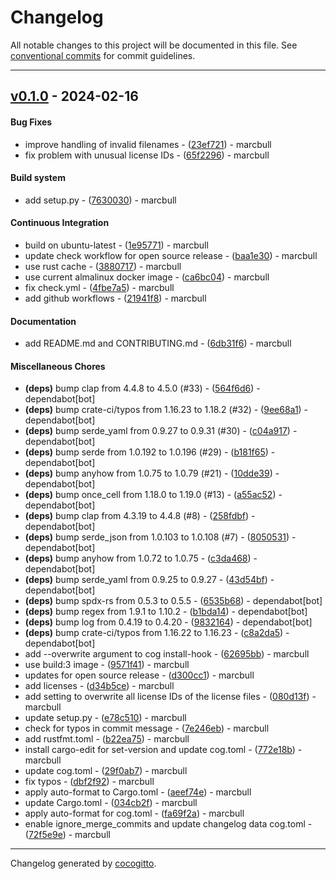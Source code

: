 # Changelog
All notable changes to this project will be documented in this file. See [conventional commits](https://www.conventionalcommits.org/) for commit guidelines.

- - -
## [v0.1.0](https://github.com/x-software-com/mithra/compare/96aa8bf492ffb107c1f56fa615c41ccd193e9d65..v0.1.0) - 2024-02-16
#### Bug Fixes
- improve handling of invalid filenames - ([23ef721](https://github.com/x-software-com/mithra/commit/23ef7219d267e187d3e5f46912e8e5fe2073d3b7)) - marcbull
- fix problem with unusual license IDs - ([65f2296](https://github.com/x-software-com/mithra/commit/65f22965517a1f2b23035f7e0ecf7ff992f19b48)) - marcbull
#### Build system
- add setup.py - ([7630030](https://github.com/x-software-com/mithra/commit/7630030fcf02e955507a7ca284df3e7b79e07843)) - marcbull
#### Continuous Integration
- build on ubuntu-latest - ([1e95771](https://github.com/x-software-com/mithra/commit/1e9577112c2d8ec2d1b7cfbdbd0dcc327d18a536)) - marcbull
- update check workflow for open source release - ([baa1e30](https://github.com/x-software-com/mithra/commit/baa1e308fe08b9c8382ecfd37143f461563b21f8)) - marcbull
- use rust cache - ([3880717](https://github.com/x-software-com/mithra/commit/3880717c92c00258e27c3a6ddd95edc4ad0a1723)) - marcbull
- use current almalinux docker image - ([ca6bc04](https://github.com/x-software-com/mithra/commit/ca6bc047f7a4ca0385f2f4c15f1fc725ab9580aa)) - marcbull
- fix check.yml - ([4fbe7a5](https://github.com/x-software-com/mithra/commit/4fbe7a5404cb87a0ee8afd281c13d5f4ca99c16a)) - marcbull
- add github workflows - ([21941f8](https://github.com/x-software-com/mithra/commit/21941f80002ca86a375b513726182ca04b22c379)) - marcbull
#### Documentation
- add README.md and CONTRIBUTING.md - ([6db31f6](https://github.com/x-software-com/mithra/commit/6db31f67b306ec0d3faf4ade35559a2f9ff26a4e)) - marcbull
#### Miscellaneous Chores
- **(deps)** bump clap from 4.4.8 to 4.5.0 (#33) - ([564f6d6](https://github.com/x-software-com/mithra/commit/564f6d66ce474078d52229d9a23927302893b89a)) - dependabot[bot]
- **(deps)** bump crate-ci/typos from 1.16.23 to 1.18.2 (#32) - ([9ee68a1](https://github.com/x-software-com/mithra/commit/9ee68a1ee15b2fa9dca71917e8e286a57e9825de)) - dependabot[bot]
- **(deps)** bump serde_yaml from 0.9.27 to 0.9.31 (#30) - ([c04a917](https://github.com/x-software-com/mithra/commit/c04a917fcee42c6728476a6061d93f73b7b8bf6c)) - dependabot[bot]
- **(deps)** bump serde from 1.0.192 to 1.0.196 (#29) - ([b181f65](https://github.com/x-software-com/mithra/commit/b181f65713374e50270ac7ff5903c6a8d792313a)) - dependabot[bot]
- **(deps)** bump anyhow from 1.0.75 to 1.0.79 (#21) - ([10dde39](https://github.com/x-software-com/mithra/commit/10dde39f1c0d65bbaa3e6e73e3ff767c0e934d71)) - dependabot[bot]
- **(deps)** bump once_cell from 1.18.0 to 1.19.0 (#13) - ([a55ac52](https://github.com/x-software-com/mithra/commit/a55ac5263b7892168a0d692f9543fcdaf2b77065)) - dependabot[bot]
- **(deps)** bump clap from 4.3.19 to 4.4.8 (#8) - ([258fdbf](https://github.com/x-software-com/mithra/commit/258fdbf6349c06ca9d8cf8fdc7a56327cad9603b)) - dependabot[bot]
- **(deps)** bump serde_json from 1.0.103 to 1.0.108 (#7) - ([8050531](https://github.com/x-software-com/mithra/commit/8050531935e6c6923a0db6a5404f9d75d614ffca)) - dependabot[bot]
- **(deps)** bump anyhow from 1.0.72 to 1.0.75 - ([c3da468](https://github.com/x-software-com/mithra/commit/c3da468e41dbbf82d780dffc6722e0e446c2eb16)) - dependabot[bot]
- **(deps)** bump serde_yaml from 0.9.25 to 0.9.27 - ([43d54bf](https://github.com/x-software-com/mithra/commit/43d54bfcd7109c033817fe6c045882ff2730e3c2)) - dependabot[bot]
- **(deps)** bump spdx-rs from 0.5.3 to 0.5.5 - ([6535b68](https://github.com/x-software-com/mithra/commit/6535b682cabeda422ecbf0a6981186d33206433d)) - dependabot[bot]
- **(deps)** bump regex from 1.9.1 to 1.10.2 - ([b1bda14](https://github.com/x-software-com/mithra/commit/b1bda14a474737ac5a7e130c0e01faa24502380b)) - dependabot[bot]
- **(deps)** bump log from 0.4.19 to 0.4.20 - ([9832164](https://github.com/x-software-com/mithra/commit/9832164c31f3b2cf99e90c97b182b4685c1e9f9f)) - dependabot[bot]
- **(deps)** bump crate-ci/typos from 1.16.22 to 1.16.23 - ([c8a2da5](https://github.com/x-software-com/mithra/commit/c8a2da57b19918f0d23404501cc63ce91f316f93)) - dependabot[bot]
- add --overwrite argument to cog install-hook - ([62695bb](https://github.com/x-software-com/mithra/commit/62695bbd0f03922216fd3181eca5f66fe716dc87)) - marcbull
- use build:3 image - ([9571f41](https://github.com/x-software-com/mithra/commit/9571f4173ecd4097f0a2807e4e3d01621e993eb9)) - marcbull
- updates for open source release - ([d300cc1](https://github.com/x-software-com/mithra/commit/d300cc1f9191f5fecffd30d80d88cf33637d40e8)) - marcbull
- add licenses - ([d34b5ce](https://github.com/x-software-com/mithra/commit/d34b5ceed60cb9204d3d8929e07d73c77a318664)) - marcbull
- add setting to overwrite all license IDs of the license files - ([080d13f](https://github.com/x-software-com/mithra/commit/080d13fe4a46f5d76d64d8ba0b4954044d26e3d1)) - marcbull
- update setup.py - ([e78c510](https://github.com/x-software-com/mithra/commit/e78c5105ae9d7126dbbcdc58ce4ed66898dbdd6b)) - marcbull
- check for typos in commit message - ([7e246eb](https://github.com/x-software-com/mithra/commit/7e246ebef27ac10dfc47e7af1f97537334d32c0b)) - marcbull
- add rustfmt.toml - ([b22ea75](https://github.com/x-software-com/mithra/commit/b22ea759800b4d7e4cb076a94b7241787c170854)) - marcbull
- install cargo-edit for set-version and update cog.toml - ([772e18b](https://github.com/x-software-com/mithra/commit/772e18bf21d38fd84bdd5e176676fedce86b29eb)) - marcbull
- update cog.toml - ([29f0ab7](https://github.com/x-software-com/mithra/commit/29f0ab7eb567c0f9f9987880a739bb761d9480b5)) - marcbull
- fix typos - ([dbf2f92](https://github.com/x-software-com/mithra/commit/dbf2f92ff39b2526590392e3681c27f8ec5dc2c2)) - marcbull
- apply auto-format to Cargo.toml - ([aeef74e](https://github.com/x-software-com/mithra/commit/aeef74e34ed38e088e88680e46d8969e5711ee83)) - marcbull
- update Cargo.toml - ([034cb2f](https://github.com/x-software-com/mithra/commit/034cb2ff426e786311be2090a71b92095836dd4a)) - marcbull
- apply auto-format for cog.toml - ([fa69f2a](https://github.com/x-software-com/mithra/commit/fa69f2ad86db8093ce83f3b07aa7979ca422d08e)) - marcbull
- enable ignore_merge_commits and update changelog data cog.toml - ([72f5e9e](https://github.com/x-software-com/mithra/commit/72f5e9e2f425870683a06e80836532cde726747a)) - marcbull

- - -

Changelog generated by [cocogitto](https://github.com/cocogitto/cocogitto).